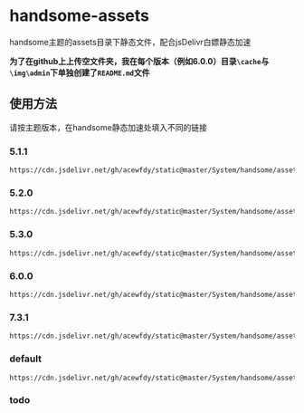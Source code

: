 # handsome-assets
handsome主题的assets目录下静态文件，配合jsDelivr白嫖静态加速

**为了在github上上传空文件夹，我在每个版本（例如6.0.0）目录`\cache`与`\img\admin`下单独创建了`README.md`文件**

## 使用方法
请按主题版本，在handsome静态加速处填入不同的链接

### 5.1.1

    https://cdn.jsdelivr.net/gh/acewfdy/static@master/System/handsome/assets/5.1.1/

### 5.2.0

    https://cdn.jsdelivr.net/gh/acewfdy/static@master/System/handsome/assets/5.2.0/

### 5.3.0

    https://cdn.jsdelivr.net/gh/acewfdy/static@master/System/handsome/assets/5.3.0/

### 6.0.0

    https://cdn.jsdelivr.net/gh/acewfdy/static@master/System/handsome/assets/6.0.0/

### 7.3.1

    https://cdn.jsdelivr.net/gh/acewfdy/static@master/System/handsome/assets/7.3.1/

### default

    https://cdn.jsdelivr.net/gh/acewfdy/static@master/System/handsome/assets/default/

### todo
